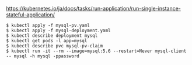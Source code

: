 https://kubernetes.io/ja/docs/tasks/run-application/run-single-instance-stateful-application/

```
$ kubectl apply -f mysql-pv.yaml
$ kubectl apply -f mysql-deployment.yaml
$ kubectl describe deployment mysql
$ kubectl get pods -l app=mysql
$ kubectl describe pvc mysql-pv-claim
$ kubectl run -it --rm --image=mysql:5.6 --restart=Never mysql-client -- mysql -h mysql -ppassword
```
